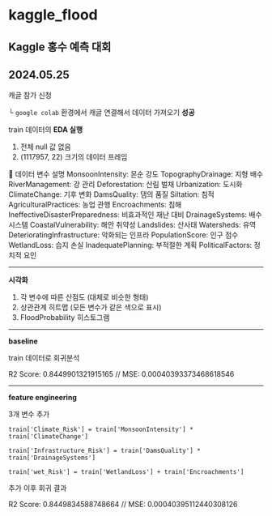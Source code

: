 # kaggle_flood
Kaggle 홍수 예측 대회
---
## 2024.05.25

캐글 참가 신청

└ `google colab` 환경에서 캐글 연결해서 데이터 가져오기 **성공**

train 데이터의 **EDA 실행**
1. 전체 null 값 없음
2. (1117957, 22) 크기의 데이터 프레임

📃 데이터 변수 설명
MonsoonIntensity: 몬순 강도
TopographyDrainage: 지형 배수
RiverManagement: 강 관리
Deforestation: 산림 벌채
Urbanization: 도시화
ClimateChange: 기후 변화
DamsQuality: 댐의 품질
Siltation: 침적
AgriculturalPractices: 농업 관행
Encroachments: 침해
IneffectiveDisasterPreparedness: 비효과적인 재난 대비
DrainageSystems: 배수 시스템
CoastalVulnerability: 해안 취약성
Landslides: 산사태
Watersheds: 유역
DeterioratingInfrastructure: 악화되는 인프라
PopulationScore: 인구 점수
WetlandLoss: 습지 손실
InadequatePlanning: 부적절한 계획
PoliticalFactors: 정치적 요인

---

**시각화**

1. 각 변수에 따른 산점도 (대체로 비슷한 형태)
2. 상관관계 히트맵 (모든 변수가 같은 색으로 표시)
3. FloodProbability 히스토그램

---

**baseline**

train 데이터로 회귀분석

R2 Score: 0.8449901321915165 // 
MSE: 0.00040393373468618546

---

**feature engineering**

3개 변수 추가

`train['Climate_Risk'] = train['MonsoonIntensity'] * train['ClimateChange']`

`train['Infrastructure_Risk'] = train['DamsQuality'] * train['DrainageSystems'] `

`train['wet_Risk'] = train['WetlandLoss'] + train['Encroachments'] `

추가 이후 회귀 결과

R2 Score: 0.8449834588748664 // 
MSE: 0.00040395112440308126


